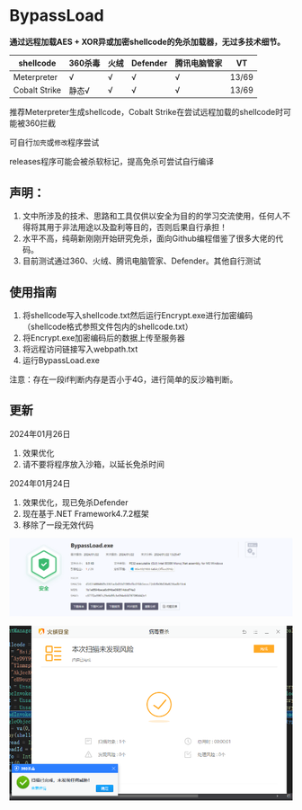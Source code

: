 # BypassLoad
**通过远程加载AES + XOR异或加密shellcode的免杀加载器，无过多技术细节。**

| shellcode | 360杀毒    | 火绒 | Defender | 腾讯电脑管家 | VT |
| --------- | -----------| --- | -------  | ------------- |  --  |
| Meterpreter  | √       |   √ |    √      | √           |  13/69  |
| Cobalt Strike| 静态√   |   √ |    √      | √           |   13/69 |

推荐Meterpreter生成shellcode，Cobalt Strike在尝试远程加载的shellcode时可能被360拦截

可自行`加壳`或`修改`程序尝试

releases程序可能会被杀软标记，提高免杀可尝试自行编译

## 声明：
1. 文中所涉及的技术、思路和工具仅供以安全为目的的学习交流使用，任何人不得将其用于非法用途以及盈利等目的，否则后果自行承担！
2. 水平不高，纯萌新刚刚开始研究免杀，面向Github编程借鉴了很多大佬的代码。
3. 目前测试通过360、火绒、腾讯电脑管家、Defender。其他自行测试

## 使用指南

1. 将shellcode写入shellcode.txt然后运行Encrypt.exe进行加密编码（shellcode格式参照文件包内的shellcode.txt）
2. 将Encrypt.exe加密编码后的数据上传至服务器
3. 将远程访问链接写入webpath.txt
4. 运行BypassLoad.exe

注意：存在一段if判断内存是否小于4G，进行简单的反沙箱判断。

## 更新
2024年01月26日
  1. 效果优化
  2. 请不要将程序放入沙箱，以延长免杀时间

2024年01月24日
  1. 效果优化，现已免杀Defender
  2. 现在基于.NET Framework4.7.2框架
  3. 移除了一段无效代码

<p align="center"">
  <img src="https://github.com/Mangofang/BypassLoad/blob/main/image/%7BCFE2B5D0-BF30-4063-9ADC-6426314F6132%7D.png">
</p>

<p align="center">
  <img src="https://github.com/Mangofang/BypassLoad/blob/main/image/%7BAB76D9F0-6FF6-424c-BA8C-5AC09209FF61%7D.png">
</p>
